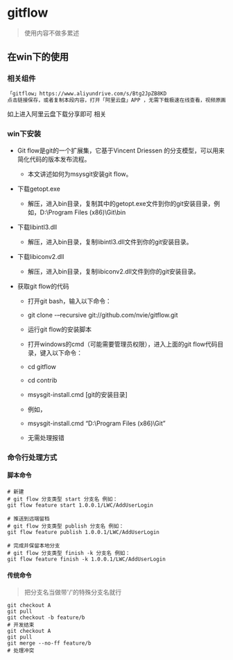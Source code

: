 # gitflow
> 使用内容不做多累述

## 在win下的使用

### 相关组件
~~~html
「gitflow」https://www.aliyundrive.com/s/Btg2JpZB8KD
点击链接保存，或者复制本段内容，打开「阿里云盘」APP ，无需下载极速在线查看，视频原画倍速播放。
~~~
如上进入阿里云盘下载分享即可
相关
### win下安装
* Git flow是git的一个扩展集，它基于Vincent Driessen 的分支模型，可以用来简化代码的版本发布流程。
  * 本文讲述如何为msysgit安装git flow。

* 下载getopt.exe
  * 解压，进入bin目录，复制其中的getopt.exe文件到你的git安装目录，例如，D:\Program Files (x86)\Git\bin

* 下载libintl3.dll

  * 解压，进入bin目录，复制libintl3.dll文件到你的git安装目录。

* 下载libiconv2.dll
  * 解压，进入bin目录，复制libiconv2.dll文件到你的git安装目录。

* 获取git flow的代码
  * 打开git bash，输入以下命令：

  * git clone -–recursive git://github.com/nvie/gitflow.git

  * 运行git flow的安装脚本
  * 打开windows的cmd（可能需要管理员权限），进入上面的git flow代码目录，键入以下命令：

  * cd gitflow

  * cd contrib
  * msysgit-install.cmd [git的安装目录]

  * 例如，

  * msysgit-install.cmd “D:\Program Files (x86)\Git”
  * 无需处理报错
### 命令行处理方式
  
#### 脚本命令
~~~shell
# 新建
# git flow 分支类型 start 分支名 例如：
git flow feature start 1.0.0.1/LWC/AddUserLogin

# 推送到远端留档
# git flow 分支类型 publish 分支名 例如：
git flow feature publish 1.0.0.1/LWC/AddUserLogin

# 完成并保留本地分支
# git flow 分支类型 finish -k 分支名 例如：
git flow feature finish -k 1.0.0.1/LWC/AddUserLogin
~~~

#### 传统命令
> 把分支名当做带'/'的特殊分支名就行
~~~shell
git checkout A
git pull 
git checkout -b feature/b
# 开发结束
git checkout A
git pull
git merge --no-ff feature/b
# 处理冲突
~~~
